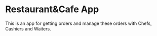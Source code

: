 # Restaurant&Cafe App

This is an app for getting orders and manage these orders with Chefs, Cashiers and Waiters.

